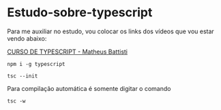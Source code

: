 # Estudo-sobre-typescript

Para me auxiliar no estudo, vou colocar os links dos vídeos que vou estar vendo abaixo:

<a href='https://www.youtube.com/watch?v=lCemyQeSCV8&t=1621s'>CURSO DE TYPESCRIPT - Matheus Battisti</a>

```
npm i -g typescript

tsc --init
```

Para compilação automática é somente digitar o comando

```
tsc -w
```

